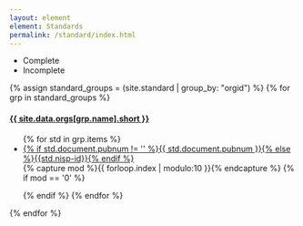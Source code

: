 ```yaml
---
layout: element
element: Standards
permalink: /standard/index.html
---
```


<p>
<ul class="legendbox">
  <li class="std-complete">Complete</li>
  <li class="std-incomplete">Incomplete</li>
</ul>
</p>

<div class="collection-wrap">


{% assign standard_groups = (site.standard | group_by: "orgid") %}
{% for grp in standard_groups %}

<div class="collection-group">

<h4><a href="/organization/{{ grp.name }}.html">{{ site.data.orgs[grp.name].short }}</a></h4>

<ul class="stdgroup">
{% for std in grp.items %}
<li class="collection-item std-{%if std.complete %}complete{% else %}incomplete{% endif %}"><a href="/standard/{{std.nisp-id}}.html" title="{{std.document.title}}">{%   if std.document.pubnum != '' %}{{ std.document.pubnum }}{% else %}{{std.nisp-id}}{% endif %}</a></li>
{% capture mod %}{{ forloop.index | modulo:10 }}{% endcapture %}
{% if  mod == '0' %}    
</ul>
</div>
<div  class="collection-group">
<ul>
{% endif %}
{% endfor %}
</ul>
</div>
{% endfor %}

</div>
